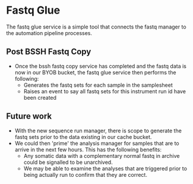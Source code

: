 # Fastq Glue

The fastq glue service is a simple tool that connects the fastq manager to the automation pipeline processes. 


## Post BSSH Fastq Copy 

* Once the bssh fastq copy service has completed and the fastq data is now in our BYOB bucket, 
  the fastq glue service then performs the following:
    * Generates the fastq sets for each sample in the samplesheet
    * Raises an event to say all fastq sets for this instrument run id have been created

## Future work

* With the new sequence run manager, there is scope to generate the fastq sets prior to the data existing in our cache bucket. 
* We could then 'prime' the analysis manager for samples that are to arrive in the next few hours.  This has the following benefits:
  * Any somatic data with a complementary normal fastq in archive could be signalled to be unarchived. 
  * We may be able to examine the analyses that are triggered prior to being actually run to confirm that they are correct.

